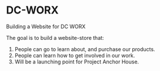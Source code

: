 # DC-WORX
Building a Website for DC WORX

The goal is to build a website-store that:
1. People can go to learn about, and purchase our products.
2. People can learn how to get involved in our work.
3. Will be a launching point for Project Anchor House.
